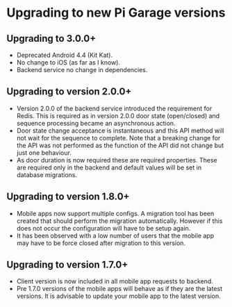 # Upgrading to new Pi Garage versions

## Upgrading to 3.0.0+

- Deprecated Android 4.4 (Kit Kat).
- No change to iOS (as far as I know).
- Backend service no change in dependencies.

## Upgrading to version 2.0.0+

- Version 2.0.0 of the backend service introduced the requirement for Redis.
  This is required as in version 2.0.0 door state (open/closed) and sequence
  processing became an asynchronous action.
- Door state change acceptance is instantaneous and this API method will not
  wait for the sequence to complete. Note that a breaking change for the API
  was not performed as the function of the API did not change but just one
  behaviour.
- As door duration is now required these are required properties. These are
  required only in the backend and default values will be set in database
  migrations.

## Upgrading to version 1.8.0+

- Mobile apps now support multiple configs. A migration tool has been created
  that should perform the migration automatically.
  However if this does not occur the configuration will have to be setup again.
- It has been observed with a low number of users that the mobile app may have
  to be force closed after migration to this version.

## Upgrading to version 1.7.0+

- Client version is now included in all mobile app requests to backend.
- Pre 1.7.0 versions of the mobile apps will behave as if they are the latest
  versions. It is advisable to update your mobile app to the latest version.

